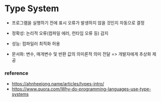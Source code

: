 # Type System

- 프로그램을 실행하기 전에 표시 오류가 발생하지 않을 것인지 자동으로 결정

- 정확성: 논리적 오류(컴파일 에러, 런타임 오류 등) 감지
- 성능: 컴파일러 최적화 허용
- 문서화: 변수, 매개변수 및 반환 값의 의미론적 의미 전달 => 개발자에게 추상화 제공

### reference

- https://ahnheejong.name/articles/types-intro/
- https://www.quora.com/Why-do-programming-languages-use-type-systems
